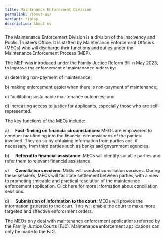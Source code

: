 ```yaml
---
title: Maintenance Enforcement Division
permalink: /about-us/
variant: tiptap
description: About us
---
```

<p>The Maintenance Enforcement Division is a division&nbsp;of the Insolvency
and Public Trustee’s Office. It is staffed by Maintenance Enforcement Officers
(MEOs) who will discharge their functions and duties under the Maintenance
Enforcement Process (MEP).&nbsp;</p>
<p></p>
<p>The MEP was introduced under the Family Justice Reform Bill in May 2023,
to improve the enforcement of maintenance orders by:</p>
<p></p>
<p>a) deterring non-payment of maintenance;&nbsp;</p>
<p></p>
<p>b) making enforcement easier when there is non-payment of maintenance;</p>
<p></p>
<p>c) facilitating sustainable maintenance outcomes; and&nbsp;</p>
<p></p>
<p>d) increasing access to justice for applicants, especially those who are
self-represented.</p>
<p></p>
<p>The key functions of the MEOs include:&nbsp;</p>
<p></p>
<p>a)&nbsp;&nbsp;&nbsp;&nbsp; <strong>Fact-finding on financial circumstances:</strong> MEOs
are empowered to conduct fact-finding into the financial circumstances
of the parties involved. They do so by obtaining information from parties
and, if necessary, from third parties such as banks and government agencies.</p>
<p></p>
<p>b)&nbsp;&nbsp;&nbsp;&nbsp; <strong>Referral to financial assistance</strong>:
MEOs will identify suitable parties and refer them to relevant financial
assistance.</p>
<p></p>
<p>c)&nbsp;&nbsp;&nbsp;&nbsp; <strong>Conciliation sessions</strong>: MEOs
will conduct conciliation sessions. During these sessions, MEOs will facilitate
settlement between parties, with a view to promoting amicable and practical
resolution of the maintenance enforcement application. Click here for more
information about conciliation sessions.</p>
<p></p>
<p>d)&nbsp;&nbsp;&nbsp;&nbsp; <strong>Submission of information to the court</strong>:
MEOs will provide the information gathered to the court. This will enable
the court to make more targeted and effective enforcement orders.</p>
<p></p>
<p>The MEOs only deal with maintenance enforcement applications referred
by the Family Justice Courts (FJC). Maintenance enforcement applications
can only be made to the FJC.</p>
<p></p>